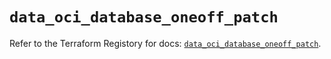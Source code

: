 # `data_oci_database_oneoff_patch`

Refer to the Terraform Registory for docs: [`data_oci_database_oneoff_patch`](https://registry.terraform.io/providers/oracle/oci/6.18.0/docs/data-sources/database_oneoff_patch).
